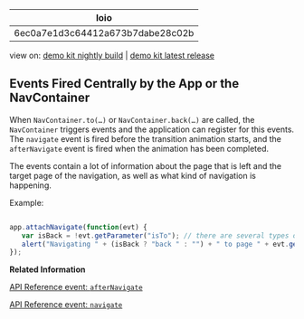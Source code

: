 <!-- loio6ec0a7e1d3c64412a673b7dabe28c02b -->

| loio |
| -----|
| 6ec0a7e1d3c64412a673b7dabe28c02b |

<div id="loio">

view on: [demo kit nightly build](https://sdk.openui5.org/nightly/#/topic/6ec0a7e1d3c64412a673b7dabe28c02b) | [demo kit latest release](https://sdk.openui5.org/topic/6ec0a7e1d3c64412a673b7dabe28c02b)</div>

## Events Fired Centrally by the App or the NavContainer

When `NavContainer.to(…)` or `NavContainer.back(…)` are called, the `NavContainer` triggers events and the application can register for this events. The `navigate` event is fired before the transition animation starts, and the `afterNavigate` event is fired when the animation has been completed.

The events contain a lot of information about the page that is left and the target page of the navigation, as well as what kind of navigation is happening.

Example:

```js

app.attachNavigate(function(evt) {
   var isBack = !evt.getParameter("isTo"); // there are several types of back animation, but we want the general direction only
   alert("Navigating " + (isBack ? "back " : "") + " to page " + evt.getParameter("toId"));
});
```

**Related Information**  


[API Reference event: `afterNavigate`](https://sdk.openui5.org/api/sap.m.NavContainer/events/afterNavigate)

[API Reference event: `navigate`](https://sdk.openui5.org/api/sap.m.NavContainer/events/navigate)

